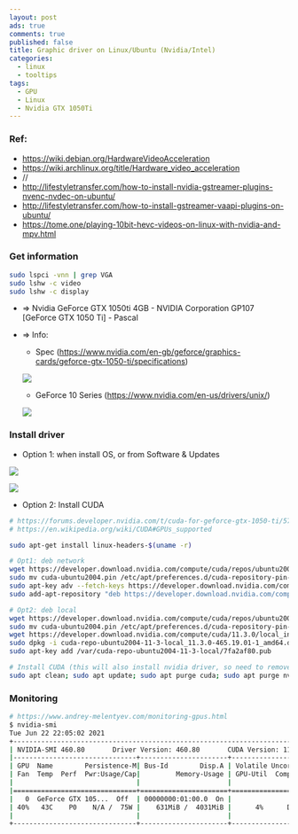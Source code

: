 ```yaml
---
layout: post
ads: true
comments: true
published: false
title: Graphic driver on Linux/Ubuntu (Nvidia/Intel)
categories:
  - linux
  - tooltips
tags:
  - GPU
  - Linux
  - Nvidia GTX 1050Ti
---
```

### Ref:
- https://wiki.debian.org/HardwareVideoAcceleration
- https://wiki.archlinux.org/title/Hardware_video_acceleration
- //
- http://lifestyletransfer.com/how-to-install-nvidia-gstreamer-plugins-nvenc-nvdec-on-ubuntu/
- http://lifestyletransfer.com/how-to-install-gstreamer-vaapi-plugins-on-ubuntu/
- https://tome.one/playing-10bit-hevc-videos-on-linux-with-nvidia-and-mpv.html

### Get information

```bash
sudo lspci -vnn | grep VGA
sudo lshw -c video
sudo lshw -c display
```

- => Nvidia GeForce GTX 1050ti 4GB - NVIDIA Corporation GP107 [GeForce GTX 1050 Ti] - Pascal
- => Info:
	- Spec (https://www.nvidia.com/en-gb/geforce/graphics-cards/geforce-gtx-1050-ti/specifications)

	![](https://i.imgur.com/67DGtDF.png)
    
    - GeForce 10 Series (https://www.nvidia.com/en-us/drivers/unix/)
    
    ![](https://i.imgur.com/5AEhjMj.png)
    
### Install driver
- Option 1: when install OS, or from Software & Updates

![](https://i.imgur.com/MedtrFk.png)

![](https://i.imgur.com/Kb9LXmI.png)

- Option 2: Install CUDA

```bash
# https://forums.developer.nvidia.com/t/cuda-for-geforce-gtx-1050-ti/57928/3
# https://en.wikipedia.org/wiki/CUDA#GPUs_supported

sudo apt-get install linux-headers-$(uname -r)

# Opt1: deb network
wget https://developer.download.nvidia.com/compute/cuda/repos/ubuntu2004/x86_64/cuda-ubuntu2004.pin
sudo mv cuda-ubuntu2004.pin /etc/apt/preferences.d/cuda-repository-pin-600
sudo apt-key adv --fetch-keys https://developer.download.nvidia.com/compute/cuda/repos/ubuntu2004/x86_64/7fa2af80.pub
sudo add-apt-repository "deb https://developer.download.nvidia.com/compute/cuda/repos/ubuntu2004/x86_64/ /"

# Opt2: deb local
wget https://developer.download.nvidia.com/compute/cuda/repos/ubuntu2004/x86_64/cuda-ubuntu2004.pin
sudo mv cuda-ubuntu2004.pin /etc/apt/preferences.d/cuda-repository-pin-600
wget https://developer.download.nvidia.com/compute/cuda/11.3.0/local_installers/cuda-repo-ubuntu2004-11-3-local_11.3.0-465.19.01-1_amd64.deb
sudo dpkg -i cuda-repo-ubuntu2004-11-3-local_11.3.0-465.19.01-1_amd64.deb
sudo apt-key add /var/cuda-repo-ubuntu2004-11-3-local/7fa2af80.pub

# Install CUDA (this will also install nvidia driver, so need to remove nvidia*)
sudo apt clean; sudo apt update; sudo apt purge cuda; sudo apt purge nvidia-*; sudo apt autoremove; sudo apt install cuda
```

### Monitoring

```bash
# https://www.andrey-melentyev.com/monitoring-gpus.html
$ nvidia-smi 
Tue Jun 22 22:05:02 2021       
+-----------------------------------------------------------------------------+
| NVIDIA-SMI 460.80       Driver Version: 460.80       CUDA Version: 11.2     |
|-------------------------------+----------------------+----------------------+
| GPU  Name        Persistence-M| Bus-Id        Disp.A | Volatile Uncorr. ECC |
| Fan  Temp  Perf  Pwr:Usage/Cap|         Memory-Usage | GPU-Util  Compute M. |
|                               |                      |               MIG M. |
|===============================+======================+======================|
|   0  GeForce GTX 105...  Off  | 00000000:01:00.0  On |                  N/A |
| 40%   43C    P0    N/A /  75W |    631MiB /  4031MiB |      4%      Default |
|                               |                      |                  N/A |
+-------------------------------+----------------------+----------------------+
```
